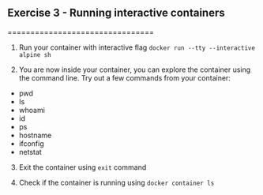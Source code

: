 ## Exercise 3 - Running interactive containers
================================

1. Run your container with interactive flag `docker run --tty --interactive alpine sh`

2. You are now inside your container, you can explore the container using the command line. Try out a few commands from your container:

- pwd
- ls
- whoami
- id
- ps
- hostname
- ifconfig
- netstat

3. Exit the container using `exit` command

4. Check if the container is running using `docker container ls`
